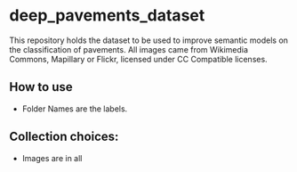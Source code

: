 # deep_pavements_dataset

This repository holds the dataset to be used to improve semantic models on the classification of pavements. All images came from Wikimedia Commons, Mapillary or Flickr, licensed under CC Compatible licenses. 

## How to use

- Folder Names are the labels.

## Collection choices:

- Images are in all 